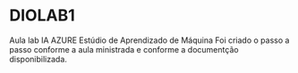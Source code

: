 # DIOLAB1
Aula lab IA AZURE Estúdio de Aprendizado de Máquina
Foi criado o passo a passo conforme a aula ministrada e conforme a documentção disponibilizada. 
